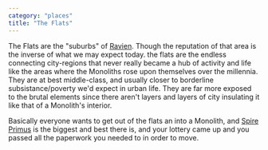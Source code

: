 ```yaml
---
category: "places"
title: "The Flats"
---
```


The Flats are the "suburbs" of [Ravien](/places/ravien). Though the reputation of that area is the inverse of what we may expect today. the flats are the
endless connecting city-regions that never really became a hub of activity and life like the areas where the Monoliths rose upon themselves over the millennia. They
are at best middle-class, and usually closer to borderline subsistance/poverty we'd expect in urban life. They are far more exposed to the brutal elements since there aren't
layers and layers of city insulating it like that of a Monolith's interior.

Basically everyone wants to get out of the flats an into a Monolith, and [Spire Primus](/places/spire-primus) is the biggest and best there is, and your lottery came up and you passed all the paperwork you needed
to in order to move.
